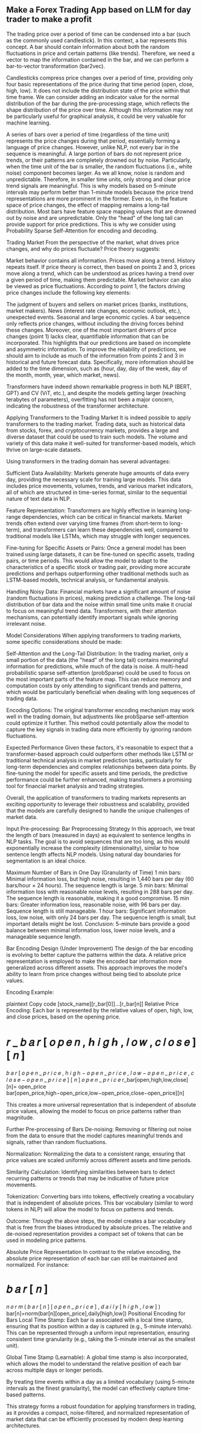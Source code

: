 ## Make a Forex Trading App based on LLM for day trader to make a profit
The trading price over a period of time can be condensed into a bar (such as the commonly used candlestick). In this context, a bar represents this concept. A bar should contain information about both the random fluctuations in price and certain patterns (like trends). Therefore, we need a vector to map the information contained in the bar, and we can perform a bar-to-vector transformation (bar2vec).

Candlesticks compress price changes over a period of time, providing only four basic representations of the price during that time period (open, close, high, low). It does not include the distribution state of the price within that time frame. We can consider adding an indicator value for the normal distribution of the bar during the pre-processing stage, which reflects the shape distribution of the price over time. Although this information may not be particularly useful for graphical analysis, it could be very valuable for machine learning.

A series of bars over a period of time (regardless of the time unit) represents the price changes during that period, essentially forming a language of price changes. However, unlike NLP, not every bar in the sequence is meaningful. A large portion of bars do not represent price trends, or their patterns are completely drowned out by noise. Particularly, when the time unit of the bar is smaller, the random fluctuations (i.e., white noise) component becomes larger. As we all know, noise is random and unpredictable. Therefore, in smaller time units, only strong and clear price trend signals are meaningful. This is why models based on 5-minute intervals may perform better than 1-minute models because the price trend representations are more prominent in the former. Even so, in the feature space of price changes, the effect of mapping remains a long-tail distribution. Most bars have feature space mapping values that are drowned out by noise and are unpredictable. Only the "head" of the long tail can provide support for price predictions. This is why we consider using Probability Sparse Self-Attention for encoding and decoding.

Trading Market
From the perspective of the market, what drives price changes, and why do prices fluctuate? Price theory suggests:

Market behavior contains all information.
Prices move along a trend.
History repeats itself.
If price theory is correct, then based on points 2 and 3, prices move along a trend, which can be understood as prices having a trend over a given period of time, making them predictable. Market behavior can also be viewed as price fluctuations. According to point 1, the factors driving price changes include the following key elements:

The judgment of buyers and sellers on market prices (banks, institutions, market makers).
News (interest rate changes, economic outlook, etc.), unexpected events.
Seasonal and large economic cycles.
A bar sequence only reflects price changes, without including the driving forces behind these changes. Moreover, one of the most important drivers of price changes (point 1) lacks clear, quantifiable information that can be incorporated. This highlights that our predictions are based on incomplete and asymmetric information. To improve the reliability of predictions, we should aim to include as much of the information from points 2 and 3 in historical and future forecast data. Specifically, more information should be added to the time dimension, such as (hour, day, day of the week, day of the month, month, year, which market, news).

Transformers have indeed shown remarkable progress in both NLP (BERT, GPT) and CV (ViT, etc.), and despite the models getting larger (reaching terabytes of parameters), overfitting has not been a major concern, indicating the robustness of the transformer architecture.

Applying Transformers to the Trading Market
It is indeed possible to apply transformers to the trading market. Trading data, such as historical data from stocks, forex, and cryptocurrency markets, provides a large and diverse dataset that could be used to train such models. The volume and variety of this data make it well-suited for transformer-based models, which thrive on large-scale datasets.

Using transformers in the trading domain has several advantages:

Sufficient Data Availability: Markets generate huge amounts of data every day, providing the necessary scale for training large models. This data includes price movements, volumes, trends, and various market indicators, all of which are structured in time-series format, similar to the sequential nature of text data in NLP.

Feature Representation: Transformers are highly effective in learning long-range dependencies, which can be critical in financial markets. Market trends often extend over varying time frames (from short-term to long-term), and transformers can learn these dependencies well, compared to traditional models like LSTMs, which may struggle with longer sequences.

Fine-tuning for Specific Assets or Pairs: Once a general model has been trained using large datasets, it can be fine-tuned on specific assets, trading pairs, or time periods. This would allow the model to adapt to the characteristics of a specific stock or trading pair, providing more accurate predictions and perhaps outperforming other traditional methods such as LSTM-based models, technical analysis, or fundamental analysis.

Handling Noisy Data: Financial markets have a significant amount of noise (random fluctuations in prices), making prediction a challenge. The long-tail distribution of bar data and the noise within small time units make it crucial to focus on meaningful trend data. Transformers, with their attention mechanisms, can potentially identify important signals while ignoring irrelevant noise.

Model Considerations
When applying transformers to trading markets, some specific considerations should be made:

Self-Attention and the Long-Tail Distribution: In the trading market, only a small portion of the data (the "head" of the long tail) contains meaningful information for predictions, while much of the data is noise. A multi-head probabilistic sparse self-attention (probSparse) could be used to focus on the most important parts of the feature map. This can reduce memory and computation costs by only attending to significant trends and patterns, which would be particularly beneficial when dealing with long sequences of trading data.

Encoding Options: The original transformer encoding mechanism may work well in the trading domain, but adjustments like probSparse self-attention could optimize it further. This method could potentially allow the model to capture the key signals in trading data more efficiently by ignoring random fluctuations.

Expected Performance
Given these factors, it's reasonable to expect that a transformer-based approach could outperform other methods like LSTM or traditional technical analysis in market prediction tasks, particularly for long-term dependencies and complex relationships between data points. By fine-tuning the model for specific assets and time periods, the predictive performance could be further enhanced, making transformers a promising tool for financial market analysis and trading strategies.

Overall, the application of transformers to trading markets represents an exciting opportunity to leverage their robustness and scalability, provided that the models are carefully designed to handle the unique challenges of market data.

Input Pre-processing: Bar Preprocessing Strategy
In this approach, we treat the length of bars (measured in days) as equivalent to sentence lengths in NLP tasks. The goal is to avoid sequences that are too long, as this would exponentially increase the complexity (dimensionality), similar to how sentence length affects NLP models. Using natural day boundaries for segmentation is an ideal choice.

Maximum Number of Bars in One Day (Granularity of Time)
1 min bars: Minimal information loss, but high noise, resulting in 1,440 bars per day (60 bars/hour × 24 hours). The sequence length is large.
5 min bars: Minimal information loss with reasonable noise levels, resulting in 288 bars per day. The sequence length is reasonable, making it a good compromise.
15 min bars: Greater information loss, reasonable noise, with 96 bars per day. Sequence length is still manageable.
1 hour bars: Significant information loss, low noise, with only 24 bars per day. The sequence length is small, but important details might be lost.
Conclusion: 5-minute bars provide a good balance between minimal information loss, lower noise levels, and a manageable sequence length.

Bar Encoding Design (Under Improvement)
The design of the bar encoding is evolving to better capture the patterns within the data. A relative price representation is employed to make the encoded bar information more generalized across different assets. This approach improves the model's ability to learn from price changes without being tied to absolute price values.

Encoding Example:

plaintext
Copy code
[stock_name][r_bar[0]]...[r_bar[n]]
Relative Price Encoding:
Each bar is represented by the relative values of open, high, low, and close prices, based on the opening price.

𝑟
_
𝑏
𝑎
𝑟
[
𝑜
𝑝
𝑒
𝑛
,
ℎ
𝑖
𝑔
ℎ
,
𝑙
𝑜
𝑤
,
𝑐
𝑙
𝑜
𝑠
𝑒
]
[
𝑛
]
=
𝑏
𝑎
𝑟
[
𝑜
𝑝
𝑒
𝑛
_
𝑝
𝑟
𝑖
𝑐
𝑒
,
ℎ
𝑖
𝑔
ℎ
−
𝑜
𝑝
𝑒
𝑛
_
𝑝
𝑟
𝑖
𝑐
𝑒
,
𝑙
𝑜
𝑤
−
𝑜
𝑝
𝑒
𝑛
_
𝑝
𝑟
𝑖
𝑐
𝑒
,
𝑐
𝑙
𝑜
𝑠
𝑒
−
𝑜
𝑝
𝑒
𝑛
_
𝑝
𝑟
𝑖
𝑐
𝑒
]
[
𝑛
]
𝑜
𝑝
𝑒
𝑛
_
𝑝
𝑟
𝑖
𝑐
𝑒
r_bar[open,high,low,close][n]= 
open_price
bar[open_price,high−open_price,low−open_price,close−open_price][n]
​
 
This creates a more universal representation that is independent of absolute price values, allowing the model to focus on price patterns rather than magnitude.

Further Pre-processing of Bars
De-noising:
Removing or filtering out noise from the data to ensure that the model captures meaningful trends and signals, rather than random fluctuations.

Normalization:
Normalizing the data to a consistent range, ensuring that price values are scaled uniformly across different assets and time periods.

Similarity Calculation:
Identifying similarities between bars to detect recurring patterns or trends that may be indicative of future price movements.

Tokenization:
Converting bars into tokens, effectively creating a vocabulary that is independent of absolute prices. This bar vocabulary (similar to word tokens in NLP) will allow the model to focus on patterns and trends.

Outcome:
Through the above steps, the model creates a bar vocabulary that is free from the biases introduced by absolute prices. The relative and de-noised representation provides a compact set of tokens that can be used in modeling price patterns.

Absolute Price Representation
In contrast to the relative encoding, the absolute price representation of each bar can still be maintained and normalized. For instance:

𝑏
𝑎
𝑟
[
𝑛
]
=
𝑛
𝑜
𝑟
𝑚
(
𝑏
𝑎
𝑟
[
𝑛
]
[
𝑜
𝑝
𝑒
𝑛
_
𝑝
𝑟
𝑖
𝑐
𝑒
]
,
𝑑
𝑎
𝑖
𝑙
𝑦
[
ℎ
𝑖
𝑔
ℎ
,
𝑙
𝑜
𝑤
]
)
bar[n]=norm(bar[n][open_price],daily[high,low])
Positional Encoding for Bars
Local Time Stamp:
Each bar is associated with a local time stamp, ensuring that its position within a day is captured (e.g., 5-minute intervals). This can be represented through a uniform input representation, ensuring consistent time granularity (e.g., taking the 5-minute interval as the smallest unit).

Global Time Stamp (Learnable):
A global time stamp is also incorporated, which allows the model to understand the relative position of each bar across multiple days or longer periods.

By treating time events within a day as a limited vocabulary (using 5-minute intervals as the finest granularity), the model can effectively capture time-based patterns.

This strategy forms a robust foundation for applying transformers in trading, as it provides a compact, noise-filtered, and normalized representation of market data that can be efficiently processed by modern deep learning architectures.
